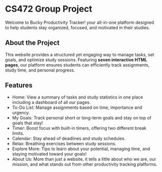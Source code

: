 # CS472 Group Project

Welcome to Bucky Productivity Tracker! your all-in-one platform designed to help students stay organized, focused, and motivated in their studies.

## About the Project
This website provides a structured yet engaging way to manage tasks, set goals, and optimize study sessions. Featuring **seven interactive HTML pages**, our platform ensures students can efficiently track assignments, study time, and personal progress.

## Features
- Home: View a summary of tasks and study statistics in one place including a dashboard of all our pages.
- To-Do List: Manage assignments based on time, importance and urgency.
- My Goals: Track personal short or long-term goals and stay on top of goals that stay!
- Timer: Boost focus with built-in timers, offering two different break limits.
- Calendar: Stay ahead of deadlines and study schedules.
- Relax: Breathing exercises between study sessions.
- Explore More: Tips to learn about your potential, managing time, and staying motivated toward your goals!
- About Us: More than just a website, it tells a little about who we are, our mission, and what stands out from other productivity tracking platforms.
